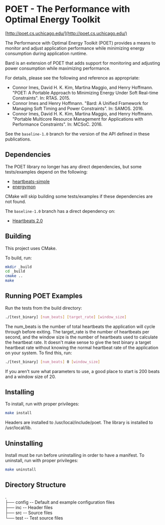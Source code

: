 # POET - The Performance with Optimal Energy Toolkit

[http://poet.cs.uchicago.edu/](http://poet.cs.uchicago.edu/)

The Performance with Optimal Energy Toolkit (POET) provides a means to monitor and adjust application performance while minimizing energy consumption during application runtime.

Bard is an extension of POET that adds support for monitoring and adjusting power consumption while maximizing performance.

For details, please see the following and reference as appropriate:

* Connor Imes, David H. K. Kim, Martina Maggio, and Henry Hoffmann. "POET: A Portable Approach to Minimizing Energy Under Soft Real-time Constraints". In: RTAS. 2015.
* Connor Imes and Henry Hoffmann. "Bard: A Unified Framework for Managing Soft Timing and Power Constraints". In: SAMOS. 2016.
* Connor Imes, David H. K. Kim, Martina Maggio, and Henry Hoffmann. "Portable Multicore Resource Management for Applications with Performance Constraints". In: MCSoC. 2016.

See the `baseline-1.0` branch for the version of the API defined in these publications.


## Dependencies

The POET library no longer has any direct dependencies, but some tests/examples depend on the following:

* [heartbeats-simple](https://github.com/libheartbeats/heartbeats-simple)
* [energymon](https://github.com/energymon/energymon)

CMake will skip building some tests/examples if these dependencies are not found.

The `baseline-1.0` branch has a direct dependency on:

* [Heartbeats 2.0](https://github.com/libheartbeats/heartbeats)


## Building

This project uses CMake.

To build, run:

``` sh
mkdir _build
cd _build
cmake ..
make
```


## Running POET Examples

Run the tests from the build directory:

``` sh
./[test_binary] [num_beats] [target_rate] [window_size]
```

The num\_beats is the number of total heartbeats the application will cycle
through before exiting. The target_rate is the number of heartbeats per second,
and the window size is the number of heartbeats used to calculate the heartbeat
rate. It doesn't make sense to give the test binary a target heartbeat rate
without knowing the normal heartbeat rate of the application on your system. To
find this, run:

``` sh
./[test_binary] [num_beats] 0 [window_size]
```

If you aren't sure what parameters to use, a good place to start is 200 beats
and a window size of 20.


## Installing

To install, run with proper privileges:

``` sh
make install
```

Headers are installed to /usr/local/include/poet.
The library is installed to /usr/local/lib.


## Uninstalling

Install must be run before uninstalling in order to have a manifest.
To uninstall, run with proper privileges:

``` sh
make uninstall
```


## Directory Structure

.  
├── config    -- Default and example configuration files  
├── inc       -- Header files  
├── src       -- Source files  
└── test      -- Test source files
